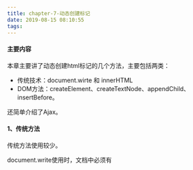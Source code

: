 ```yaml
---
title: chapter-7-动态创建标记
date: 2019-08-15 08:10:55
tags:
---
```



#### 主要内容
本章主要讲了动态创建html标记的几个方法，主要包括两类：

* 传统技术：document.wirte 和 innerHTML
* DOM方法：createElement、createTextNode、appendChild、insertBefore。

还简单介绍了Ajax。



#### 1、传统方法

传统方法使用较少。

document.write使用时，文档中必须有<script>标签承载html标记，违背了行为表现分离原则。

innerHTML属于粗放型，把所有标记当做字符串插入，适合插入一大段内容。
#### 2、DOM方法
使用DOM方法的核心就是要站在DOM节点树的角度考虑，并不是在创建标记，而是在改变节点树。

* createElement：创建元素节点。
  
```js
document . createElement ("nodeName")
```
* createTextNode：创建文本节点
```js
document . createTextNode ("text")
```
* appendChild：添加为子节点
```js
parent . appendChild( child )
```
* insertBefore：把一个新元素插入到现有元素的前面
```js
parentElement . insertBefore (newElement , targetElement )
```
还有自己动手实现insertAfter方法，这个方法关键在利用insertBefore方法，即如果目标元素不是父元素的最后一个方法，那就把新元素插入到目标元素和他的下一个兄弟元素之间。

#### Ajax
Ajax 的优势就是可以做到只更新页面一小部分，对页面的请求用异步的方式发送到服务器。而服务器在后台处理，不影响用户干其他事。

Ajax核心就是XMLHttpRequest对象，相当于客户端和服务器的中间人。

使用时要注意的就是同源策略。就是只能访问与其所在的HTML处于同一个域中的数据。

在实验时还要注意的就是Ajax有限制协议，具体到这里就是实验时打开文件，用的是file协议，这时候就会报错。解决办法就是
右击chrome快捷方式，选择“属性”，在“快捷方式”下的“目标”中添加" --allow-file-access-from-files"(最前面有个空格)，重启chrome即可。